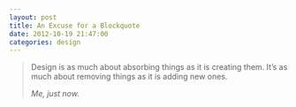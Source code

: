 ```yaml
---
layout: post
title: An Excuse for a Blockquote
date: 2012-10-19 21:47:00
categories: design
---
```

> Design is as much about absorbing things as it is creating them. It&#8217;s as much about removing things as it is adding new ones.
>
> <cite>Me, just now.</cite>